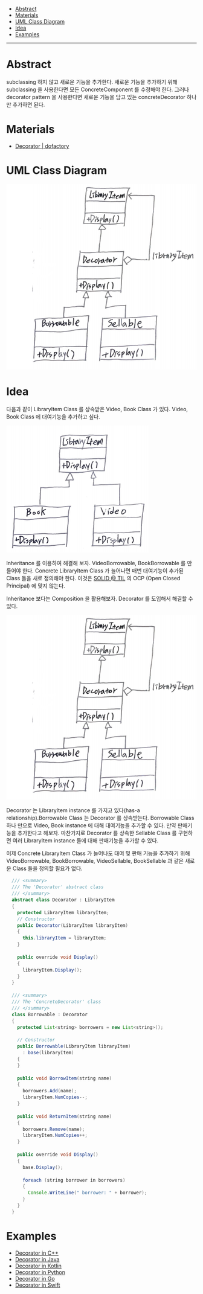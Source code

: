 - [Abstract](#abstract)
- [Materials](#materials)
- [UML Class Diagram](#uml-class-diagram)
- [Idea](#idea)
- [Examples](#examples)

----

# Abstract

subclassing 하지 않고 새로운 기능을 추가한다. 새로운 기능을 추가하기 위해
subclassing 을 사용한다면 모든 ConcreteComponent 를 수정해야 한다. 그러나
decorator pattern 을 사용한다면 새로운 기능을 담고 있는 concreteDecorator 하나만
추가하면 된다.

# Materials

* [Decorator | dofactory](https://www.dofactory.com/net/decorator-design-pattern)

# UML Class Diagram

![](decorator_sol.png)

# Idea

다음과 같이 LibraryItem Class 를 상속받은 Video, Book Class 가 있다. Video, Book Class 에 대여기능을 추가하고 싶다. 

![](decorator_env.png)

Inheritance 를 이용하여 해결해 보자. VideoBorrowable, BookBorrowable 를 만들어야 한다. Concrete LibraryItem Class 가 늘어나면 매번 대여기능이 추가된 Class 들을 새로 정의해야 한다. 이것은 [SOLID @ TIL](/solid/README.md) 의 OCP (Open Closed Principal) 에 맞지 않는다.

Inheritance 보다는 Composition 을 활용해보자. Decorator 를 도입해서 해결할 수 있다.

![](decorator_sol.png)

Decorator 는 LibraryItem instance 를 가지고 있다(has-a relationship).Borrowable Class 는 Decorator 를 상속받는다. Borrowable Class 하나 만으로 Video, Book instance 에 대해 대여기능을 추가할 수 있다. 만약 판매기능을 추가한다고 해보자. 마찬가지로 Decorator 를 상속한 Sellable Class 를 구현하면 여러 LibraryItem instance 들에 대해 판매기능을 추가할 수 있다. 

이제 Concrete LibraryItem Class 가 늘어나도 대여 및 판매 기능을 추가하기 위해 VideoBorrowable, BookBorrowable, VideoSellable, BookSellable 과 같은 새로운 Class 들을 정의할 필요가 없다.

```java
  /// <summary>
  /// The 'Decorator' abstract class
  /// </summary>
  abstract class Decorator : LibraryItem
  {
    protected LibraryItem libraryItem;
    // Constructor
    public Decorator(LibraryItem libraryItem)
    {
      this.libraryItem = libraryItem;
    }

    public override void Display()
    {
      libraryItem.Display();
    }
  }
 
  /// <summary>
  /// The 'ConcreteDecorator' class
  /// </summary>
  class Borrowable : Decorator
  {
    protected List<string> borrowers = new List<string>();
 
    // Constructor
    public Borrowable(LibraryItem libraryItem)
      : base(libraryItem)
    {
    }
 
    public void BorrowItem(string name)
    {
      borrowers.Add(name);
      libraryItem.NumCopies--;
    }
 
    public void ReturnItem(string name)
    {
      borrowers.Remove(name);
      libraryItem.NumCopies++;
    }
 
    public override void Display()
    {
      base.Display();
 
      foreach (string borrower in borrowers)
      {
        Console.WriteLine(" borrower: " + borrower);
      }
    }
  }
```

# Examples

* [Decorator in C++](/cpp/cpp_gof_designpattern.md#decorator)
* [Decorator in Java](/java/java_gof_designpattern.md#decorator)
* [Decorator in Kotlin](/kotlin/kotlin_gof_design_pattern.md#decorator)
* [Decorator in Python](/python/python_gof_designpattern.md#decorator)
* [Decorator in Go](/go/go_gof_design_pattern.md#decorator)
* [Decorator in Swift](/swift/swift_gof_designpattern.md#decorator)
